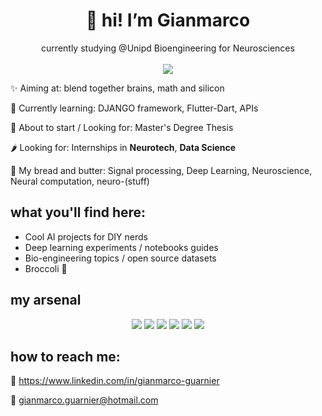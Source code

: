 <h1 align ="center"> 
  👋 hi! I’m Gianmarco <br>
</h1> 
<p align="center">
  currently studying @Unipd Bioengineering for Neurosciences <br><br>
  <img src="https://user-images.githubusercontent.com/49094051/225431851-07402a53-38bc-4bd5-96fa-95f99674ae60.png" />
</p>

:sparkles: Aiming at: blend together brains, math and silicon <br>

🌱 Currently learning: DJANGO framework, Flutter-Dart, APIs

📙 About to start / Looking for: Master's Degree Thesis

🌶️ Looking for: Internships in **Neurotech**, **Data Science**

🎩 My bread and butter: Signal processing, Deep Learning, Neuroscience, Neural computation, neuro-(stuff) 


## what you'll find here:
- Cool AI projects for DIY nerds
- Deep learning experiments / notebooks guides
- Bio-engineering topics / open source datasets
- Broccoli :broccoli:

## my arsenal
<p align="center">
  <img src="https://user-images.githubusercontent.com/49094051/225425435-30a12456-5675-4ea9-a71e-f5f990c42453.png" /> 
  <img src="https://user-images.githubusercontent.com/49094051/225430094-8b9688b4-b5d7-4681-ab5e-e4afb8b6c277.svg"/>
  <img src="https://user-images.githubusercontent.com/49094051/225423420-1c4b8a02-5b8a-4cc0-b2cc-2df0e99d6f1d.svg" />  
  <img src="https://user-images.githubusercontent.com/49094051/225426625-4c22adfb-0e5a-4693-b3be-d5eeeabbc6a2.svg" />
  <img src="https://user-images.githubusercontent.com/49094051/225424994-5b98f419-e506-48c3-b948-ac60c05a611b.svg" />
  <img src="https://user-images.githubusercontent.com/49094051/225424996-5f2f594a-e600-4d45-94d5-0206d1d48da4.svg" />
</p>

## how to reach me: 

:link: https://www.linkedin.com/in/gianmarco-guarnier

:email: gianmarco.guarnier@hotmail.com

<!---
gianmarcoguarnier/gianmarcoguarnier is a ✨ special ✨ repository because its `README.md` (this file) appears on your GitHub profile.
You can click the Preview link to take a look at your changes.
--->
